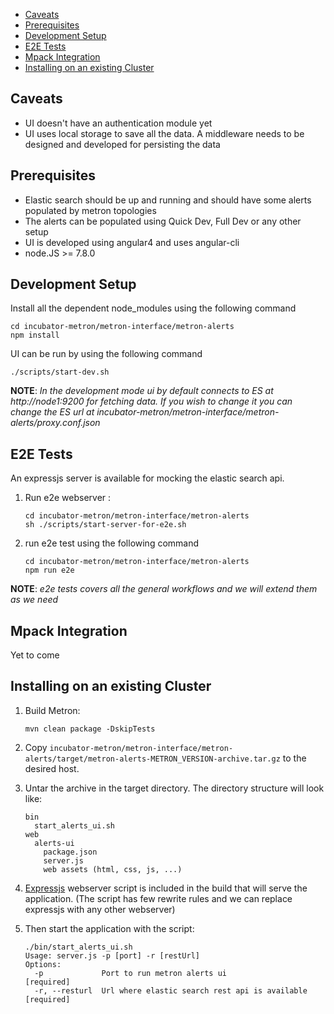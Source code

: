 - [Caveats](#caveats)
- [Prerequisites](#prerequisites)
- [Development Setup](#development-setup)
- [E2E Tests](#e2e-tests)
- [Mpack Integration](#mpack-integration)
- [Installing on an existing Cluster](#installing-on-an-existing-cluster)

## Caveats
* UI doesn't have an authentication module yet
* UI uses local storage to save all the data.  A middleware needs to be designed and developed for persisting the data

## Prerequisites
* Elastic search should be up and running and should have some alerts populated by metron topologies
* The alerts can be populated using Quick Dev, Full Dev  or any other setup
* UI is developed using angular4 and uses angular-cli
* node.JS >= 7.8.0

## Development Setup

Install all the dependent node_modules using the following command
```
cd incubator-metron/metron-interface/metron-alerts
npm install
```
UI can be run by using the following command
```
./scripts/start-dev.sh
```
**NOTE**: *In the development mode ui by default connects to ES at http://node1:9200 for fetching data. If you wish to change it you can change the ES url at incubator-metron/metron-interface/metron-alerts/proxy.conf.json*

## E2E Tests

An expressjs server is available for mocking the elastic search api.

1. Run e2e webserver :
    ```
    cd incubator-metron/metron-interface/metron-alerts
    sh ./scripts/start-server-for-e2e.sh
    ```

1. run e2e test using the following command
    ```
    cd incubator-metron/metron-interface/metron-alerts
    npm run e2e
    ```

**NOTE**: *e2e tests covers all the general workflows and we will extend them as we need*

## Mpack Integration
Yet to come

## Installing on an existing Cluster
1. Build Metron:
    ```
    mvn clean package -DskipTests
    ```

1. Copy `incubator-metron/metron-interface/metron-alerts/target/metron-alerts-METRON_VERSION-archive.tar.gz` to the desired host.

1. Untar the archive in the target directory.  The directory structure will look like:
    ```
    bin
      start_alerts_ui.sh
    web
      alerts-ui
        package.json
        server.js
        web assets (html, css, js, ...)
    ```

1. [Expressjs](https://github.com/expressjs/express) webserver script is included in the build that will serve the application. (The script has few rewrite rules and we can replace expressjs with any other webserver)

1. Then start the application with the script:
    ```
    ./bin/start_alerts_ui.sh
    Usage: server.js -p [port] -r [restUrl]
    Options:
      -p             Port to run metron alerts ui                [required]
      -r, --resturl  Url where elastic search rest api is available  [required]
    ```
